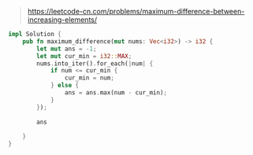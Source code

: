 > https://leetcode-cn.com/problems/maximum-difference-between-increasing-elements/

``` rust
impl Solution {
    pub fn maximum_difference(mut nums: Vec<i32>) -> i32 {
        let mut ans = -1;
        let mut cur_min = i32::MAX;
        nums.into_iter().for_each(|num| {
            if num <= cur_min {
                cur_min = num;
            } else {
                ans = ans.max(num - cur_min);
            }
        });
        
        ans
        
    }
}
```